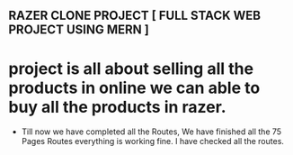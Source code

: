 

## RAZER CLONE PROJECT [ FULL STACK WEB PROJECT USING MERN ]


# project is all about selling all the products in online we can able to buy all the products in razer. 


* Till now we have completed all the Routes, We have finished all the 75 Pages Routes everything is working fine. I have checked all the routes.

